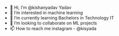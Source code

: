 - 👋 Hi, I’m @kishanyadav Yadav
- 👀 I’m interested in machine learning
- 🌱 I’m currently learning Bachelors in Technology IT
- 💞️ I’m looking to collaborate on ML projects
- 📫 How to reach me instagram - @kisyada

<!---
kishanyadav0900/kishanyadav0900 is a ✨ special ✨ repository because its `README.md` (this file) appears on your GitHub profile.
You can click the Preview link to take a look at your changes.
--->
